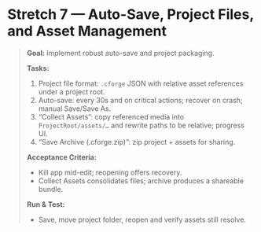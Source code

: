 # Stretch 7 — Auto-Save, Project Files, and Asset Management

> **Goal:** Implement robust auto-save and project packaging.
>
> **Tasks:**
>
> 1. Project file format: `.cforge` JSON with relative asset references under a project root.
> 2. Auto-save: every 30s and on critical actions; recover on crash; manual Save/Save As.
> 3. “Collect Assets”: copy referenced media into `ProjectRoot/assets/…` and rewrite paths to be relative; progress UI.
> 4. “Save Archive (.cforge.zip)”: zip project + assets for sharing.
>
> **Acceptance Criteria:**
>
> - Kill app mid-edit; reopening offers recovery.
> - Collect Assets consolidates files; archive produces a shareable bundle.
>
> **Run & Test:**
>
> - Save, move project folder, reopen and verify assets still resolve.
